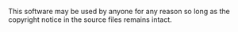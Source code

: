  This software may be used by anyone for any reason so long as the copyright notice in the source files remains intact.